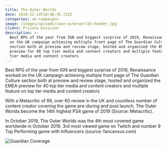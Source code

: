 ```yaml
---
title: The Outer Worlds
date: 2019-12-14T10:46:35.733Z
categories: uk-campaigns
image: /images/uploads/case-outerworlds-header.jpg
client: Private Division
description: >-
  Best RPG of the year from IGN and biggest surprise of 2019, Renaissance worked
  on the UK campaign achieving multiple front page of The Guardian Culture
  section both at preview and review stage, hosted and organized the EMEA
  preview for 40 top tier media and content creators and multiple feature on top
  tier media and content creators
---
```

Best RPG of the year from IGN and biggest surprise of 2019, Renaissance worked on the UK campaign achieving multiple front page of The Guardian Culture section both at preview and review stage, hosted and organized the EMEA preview for 40 top tier media and content creators and multiple feature on top tier media and content creators

With a Metacritic of 86, over 60 review in the UK and countless number of content creator covering the game pre-during and post launch, The Outer Worlds become the 14th highest PS4 game of 2019 (Source: Metacritic). 

In October 2019, The Outer Worlds was the 4th most covered game worldwide in October 2019. 3rd most viewed game on Twitch and number 9 Top Performing game with Influencers (source: fancensus.com)

![Guardian Coverage](/images/uploads/case-outerworlds-img.jpg "Guardian Coverage")
